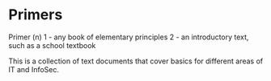 # Primers

Primer (n)
1 - any book of elementary principles
2 - an introductory text, such as a school textbook

This is a collection of text documents that cover basics for different areas of IT and InfoSec.
